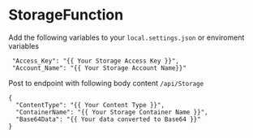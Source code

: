 # StorageFunction
 
 Add the following variables to your `local.settings.json` or enviroment variables
 ```
  "Access_Key": "{{ Your Storage Access Key }}",
  "Account_Name": "{{ Your Storage Account Name}}"
  ```
  
  
Post to endpoint with following body content
`/api/Storage`
```
{
  "ContentType": "{{ Your Content Type }}",
  "ContainerName": "{{ Your Storage Container Name }}",
  "Base64Data": "{{ Your data converted to Base64 }}"
}
```
